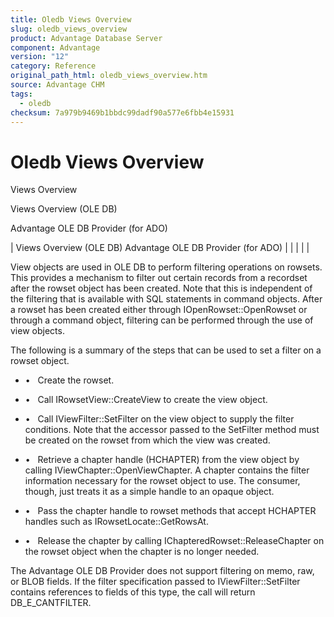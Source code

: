 ```yaml
---
title: Oledb Views Overview
slug: oledb_views_overview
product: Advantage Database Server
component: Advantage
version: "12"
category: Reference
original_path_html: oledb_views_overview.htm
source: Advantage CHM
tags:
  - oledb
checksum: 7a979b9469b1bbdc99dadf90a577e6fbb4e15931
---
```


# Oledb Views Overview

Views Overview

Views Overview (OLE DB)

Advantage OLE DB Provider (for ADO)

| Views Overview (OLE DB)  Advantage OLE DB Provider (for ADO) |  |  |  |  |

View objects are used in OLE DB to perform filtering operations on rowsets. This provides a mechanism to filter out certain records from a recordset after the rowset object has been created. Note that this is independent of the filtering that is available with SQL statements in command objects. After a rowset has been created either through IOpenRowset::OpenRowset or through a command object, filtering can be performed through the use of view objects.

The following is a summary of the steps that can be used to set a filter on a rowset object.

- •   Create the rowset.

- •   Call IRowsetView::CreateView to create the view object.

- •   Call IViewFilter::SetFilter on the view object to supply the filter conditions. Note that the accessor passed to the SetFilter method must be created on the rowset from which the view was created.

- •   Retrieve a chapter handle (HCHAPTER) from the view object by calling IViewChapter::OpenViewChapter. A chapter contains the filter information necessary for the rowset object to use. The consumer, though, just treats it as a simple handle to an opaque object.

- •   Pass the chapter handle to rowset methods that accept HCHAPTER handles such as IRowsetLocate::GetRowsAt.

- •   Release the chapter by calling IChapteredRowset::ReleaseChapter on the rowset object when the chapter is no longer needed.

The Advantage OLE DB Provider does not support filtering on memo, raw, or BLOB fields. If the filter specification passed to IViewFilter::SetFilter contains references to fields of this type, the call will return DB\_E\_CANTFILTER.
